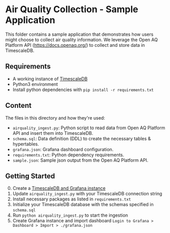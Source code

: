 # Air Quality Collection - Sample Application

This folder contains a sample application that demonstrates how users might choose
to collect air quality information. We leverage the Open AQ Platform API (https://docs.openaq.org/)
to collect and store data in TimescaleDB.

## Requirements
- A working instance of [TimescaleDB](https://docs.timescale.com)
- Python3 environment
- Install python dependencies with `pip install -r requirements.txt`

## Content
The files in this directory and how they're used:

* `airquality_ingest.py`: Python script to read data from Open AQ Platform API and insert them into TimescaleDB.
* `schema.sql`: Data definition (DDL) to create the necessary tables & hypertables.
* `grafana.json`: Grafana dashboard configuration.
* `requirements.txt`: Python dependency requirements.
* `sample.json`: Sample json output from the Open AQ Platform API.

## Getting Started
0. Create a [TimescaleDB and Grafana instance](https://www.timescale.com/cloud-signup)
1. Update `airquality_ingest.py` with your TimescaleDB connection string
2. Install necessary packages as listed in `requirements.txt`
3. Initialize your TimescaleDB database with the schemas specified in `schema.sql`
4. Run `python airquality_ingest.py` to start the ingestion
5. Create Grafana instance and import dashboard `Login to Grafana > Dashboard > Import > ./grafana.json`

